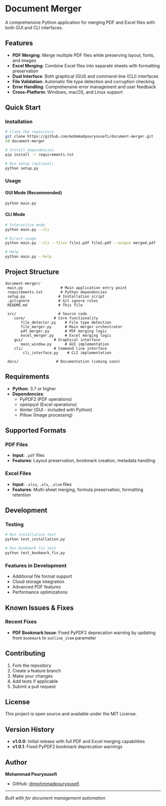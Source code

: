 ﻿# Document Merger

A comprehensive Python application for merging PDF and Excel files with both GUI and CLI interfaces.

##  Features

- **PDF Merging**: Merge multiple PDF files while preserving layout, fonts, and images
- **Excel Merging**: Combine Excel files into separate sheets with formatting preservation
- **Dual Interface**: Both graphical (GUI) and command-line (CLI) interfaces
- **File Validation**: Automatic file type detection and corruption checking
- **Error Handling**: Comprehensive error management and user feedback
- **Cross-Platform**: Windows, macOS, and Linux support

##  Quick Start

### Installation
```bash
# Clone the repository
git clone https://github.com/mohmmadpouryousefi/document-merger.git
cd document-merger

# Install dependencies
pip install -r requirements.txt

# Run setup (optional)
python setup.py
```

### Usage

#### GUI Mode (Recommended)
```bash
python main.py
```

#### CLI Mode
```bash
# Interactive mode
python main.py --cli

# Direct usage
python main.py --cli --files file1.pdf file2.pdf --output merged.pdf

# Help
python main.py --help
```

##  Project Structure

```
document-merger/
 main.py                 # Main application entry point
 requirements.txt        # Python dependencies
 setup.py               # Installation script
 .gitignore             # Git ignore rules
 README.md              # This file

 src/                   # Source code
    core/             # Core functionality
       file_detector.py    # File type detection
       file_merger.py      # Main merger orchestrator
       pdf_merger.py       # PDF merging logic
       excel_merger.py     # Excel merging logic
    gui/              # Graphical interface
       main_window.py      # GUI implementation
    cli/              # Command line interface
        cli_interface.py    # CLI implementation

 docs/                 # Documentation (coming soon)
```

##  Requirements

- **Python**: 3.7 or higher
- **Dependencies**:
  - PyPDF2 (PDF operations)
  - openpyxl (Excel operations)
  - tkinter (GUI - included with Python)
  - Pillow (Image processing)

##  Supported Formats

### PDF Files
- **Input**: `.pdf` files
- **Features**: Layout preservation, bookmark creation, metadata handling

### Excel Files
- **Input**: `.xlsx`, `.xls`, `.xlsm` files
- **Features**: Multi-sheet merging, formula preservation, formatting retention

##  Development

### Testing
```bash
# Run installation test
python test_installation.py

# Run bookmark fix test
python test_bookmark_fix.py
```

### Features in Development
- Additional file format support
- Cloud storage integration
- Advanced PDF features
- Performance optimizations

##  Known Issues & Fixes

### Recent Fixes
-  **PDF Bookmark Issue**: Fixed PyPDF2 deprecation warning by updating from `bookmark` to `outline_item` parameter

##  Contributing

1. Fork the repository
2. Create a feature branch
3. Make your changes
4. Add tests if applicable
5. Submit a pull request

##  License

This project is open source and available under the MIT License.

##  Version History

- **v1.0.0**: Initial release with full PDF and Excel merging capabilities
- **v1.0.1**: Fixed PyPDF2 bookmark deprecation warnings

##  Author

**Mohammad Pouryousefi**
- GitHub: [@mohmmadpouryousefi](https://github.com/mohmmadpouryousefi)

---

*Built with  for document management automation*
